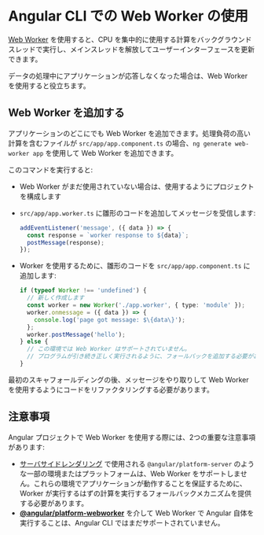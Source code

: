 # Angular CLI での Web Worker の使用

[Web Worker](https://developer.mozilla.org/ja/docs/Web/API/Web_Workers_API) を使用すると、CPU を集中的に使用する計算をバックグラウンドスレッドで実行し、メインスレッドを解放してユーザーインターフェースを更新できます。

データの処理中にアプリケーションが応答しなくなった場合は、Web Worker を使用すると役立ちます。

## Web Worker を追加する

アプリケーションのどこにでも Web Worker を追加できます。処理負荷の高い計算を含むファイルが `src/app/app.component.ts` の場合、`ng generate web-worker app` を使用して Web Worker を追加できます。

このコマンドを実行すると:

- Web Worker がまだ使用されていない場合は、使用するようにプロジェクトを構成します
- `src/app/app.worker.ts` に雛形のコードを追加してメッセージを受信します:

  ```typescript
  addEventListener('message', ({ data }) => {
    const response = `worker response to ${data}`;
    postMessage(response);
  });
  ```

- Worker を使用するために、雛形のコードを `src/app/app.component.ts` に追加します:

  ```typescript
  if (typeof Worker !== 'undefined') {
    // 新しく作成します
    const worker = new Worker('./app.worker', { type: 'module' });
    worker.onmessage = ({ data }) => {
      console.log('page got message: $\{data\}');
    };
    worker.postMessage('hello');
  } else {
    // この環境では Web Worker はサポートされていません。
    // プログラムが引き続き正しく実行されるように、フォールバックを追加する必要があります。
  }
  ```

最初のスキャフォールディングの後、メッセージをやり取りして Web Worker を使用するようにコードをリファクタリングする必要があります。

## 注意事項

Angular プロジェクトで Web Worker を使用する際には、2つの重要な注意事項があります:

- [サーバサイドレンダリング](guide/universal) で使用される `@angular/platform-server` のような一部の環境またはプラットフォームは、Web Worker をサポートしません。これらの環境でアプリケーションが動作することを保証するために、Worker が実行するはずの計算を実行するフォールバックメカニズムを提供する必要があります。
- [**@angular/platform-webworker**](api/platform-webworker) を介して Web Worker で Angular 自体を実行することは、Angular CLI ではまだサポートされていません。
